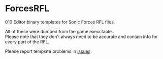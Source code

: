 # ForcesRFL
010 Editor binary templates for Sonic Forces RFL files.

All of these were dumped from the game executable.  
Please note that they don't always need to be accurate and contain info for every part of the RFL.

Please report template problems in [issues](https://github.com/blueskythlikesclouds/ForcesRFL/issues).